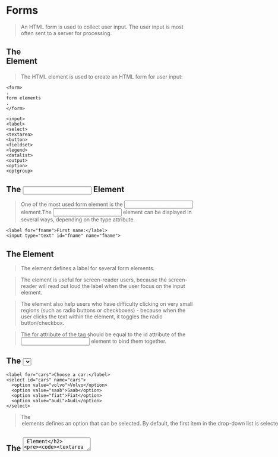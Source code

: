 # Forms
>An HTML form is used to collect user input. The user input is most often sent to a server for processing.

## The <form> Element
>The HTML <form> element is used to create an HTML form for user input:
```
<form>
.
form elements
.
</form>
```

```
<input>
<label>
<select>
<textarea>
<button>
<fieldset>
<legend>
<datalist>
<output>
<option>
<optgroup>
```


## The <input> Element

>One of the most used form element is the <input> element.The <input> element can be displayed in several ways, depending on the type attribute.

```
<label for="fname">First name:</label>
<input type="text" id="fname" name="fname">
```
## The <label> Element
>The <label> element defines a label for several form elements.

>The <label> element is useful for screen-reader users, because the screen-reader will read out loud the label when the user focus on the input element.

>The <label> element also help users who have difficulty clicking on very small regions (such as radio buttons or checkboxes) - because when the user clicks the text within the <label> element, it toggles the radio button/checkbox.

>The for attribute of the <label> tag should be equal to the id attribute of the <input> element to bind them together.

## The <select> Element

```
<label for="cars">Choose a car:</label>
<select id="cars" name="cars">
  <option value="volvo">Volvo</option>
  <option value="saab">Saab</option>
  <option value="fiat">Fiat</option>
  <option value="audi">Audi</option>
</select>
```
> The <option> elements defines an option that can be selected.
>By default, the first item in the drop-down list is selected.

## The <textarea> Element

```
<textarea name="message" rows="10" cols="30">
The cat was playing in the garden.
</textarea>
```
>The rows attribute specifies the visible number of lines in a text area.

> The cols attribute specifies the visible width of a text area.
